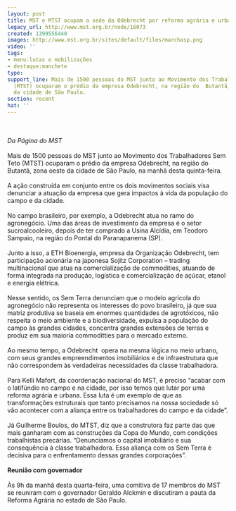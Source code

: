 ```yaml
---
layout: post
title: MST e MTST ocupam a sede da Odebrecht por reforma agrária e urbana em SP
legacy_url: http://www.mst.org.br/node/16073
created: 1399556440
images: http://www.mst.org.br/sites/default/files/marchasp.png
video: ''
tags:
- menu:lutas e mobilizações
- destaque:manchete
type: 
support_line: Mais de 1500 pessoas do MST junto ao Movimento dos Trabalhadores Sem  Teto
  (MTST) ocuparam o prédio da empresa Odebrecht, na região do  Butantã, zona oeste
  da cidade de São Paulo.
section: recent
hat: ''
---
```

<div style="text-align: center;">&nbsp;</div><div style="text-align: center;">&nbsp;<img src="http://www.mst.org.br/sites/default/files/marchasp.png" alt="" align="middle"></div><div><em>Da Página do MST</em></div><div><br>Mais de 1500 pessoas do MST junto ao Movimento dos Trabalhadores Sem Teto (MTST) ocuparam o prédio da empresa Odebrecht, na região do Butantã, zona oeste da cidade de São Paulo, na manhã desta quinta-feira.<br><br>A ação construída em conjunto entre os dois movimentos sociais visa denunciar a atuação da empresa que gera impactos à vida da população do campo e da cidade.</div><div>&nbsp;</div><div>No campo brasileiro, por exemplo, a Odebrecht atua no ramo do agronegócio. Uma das áreas de investimento da empresa é o setor sucroalcooleiro, depois de ter comprado a Usina Alcídia, em Teodoro Sampaio, na região do Pontal do Paranapanema (SP).</div><div>&nbsp;</div><div>Junto a isso, a ETH Bioenergia, empresa da Organização Odebrecht, tem participação acionária na japonesa Sojitz Corporation – trading multinacional que atua na comercialização de commodities, atuando de forma integrada na produção, logística e comercialização de açúcar, etanol e energia elétrica.</div><div><br>Nesse sentido, os Sem Terra denunciam que o modelo agrícola do agronegócio não representa os interesses do povo brasileiro, já que sua matriz produtiva se baseia em enormes quantidades de agrotóxicos, não respeita o meio ambiente e a biodiversidade, expulsa a população do campo às grandes cidades, concentra grandes extensões de terras e produz em sua maioria commoditties para o mercado externo.</div><div><br>Ao mesmo tempo, a Odebrecht&nbsp; opera na mesma lógica no meio urbano, com seus grandes empreendimentos imobiliários e de infraestrutura que não correspondem às verdadeiras necessidades da classe trabalhadora.<br>&nbsp;</div><div>Para Kelli Mafort, da coordenação nacional do MST, é preciso “acabar com o latifúndio no campo e na cidade, por isso temos que lutar por uma reforma agrária e urbana. Essa luta é um exemplo de que as transformações estruturais que tanto precisamos na nossa sociedade só vão acontecer com a aliança entre os trabalhadores do campo e da cidade”.</div><div><br>Já Guilherme Boulos, do MTST, diz que a construtora faz parte das que mais ganharam com as construções da Copa do Mundo, com condições trabalhistas precárias. “Denunciamos o capital imobiliário e sua consequência à classe trabalhadora. Essa aliança com os Sem Terra é decisiva para o enfrentamento dessas grandes corporações”.<br>&nbsp;</div><div><strong>Reunião com governador</strong></div><div><br>Às 9h da manhã desta quarta-feira, uma comitiva de 17 membros do MST se reuniram com o governador Geraldo Alckmin e discutiram a pauta da Reforma Agrária no estado de São Paulo.</div>

